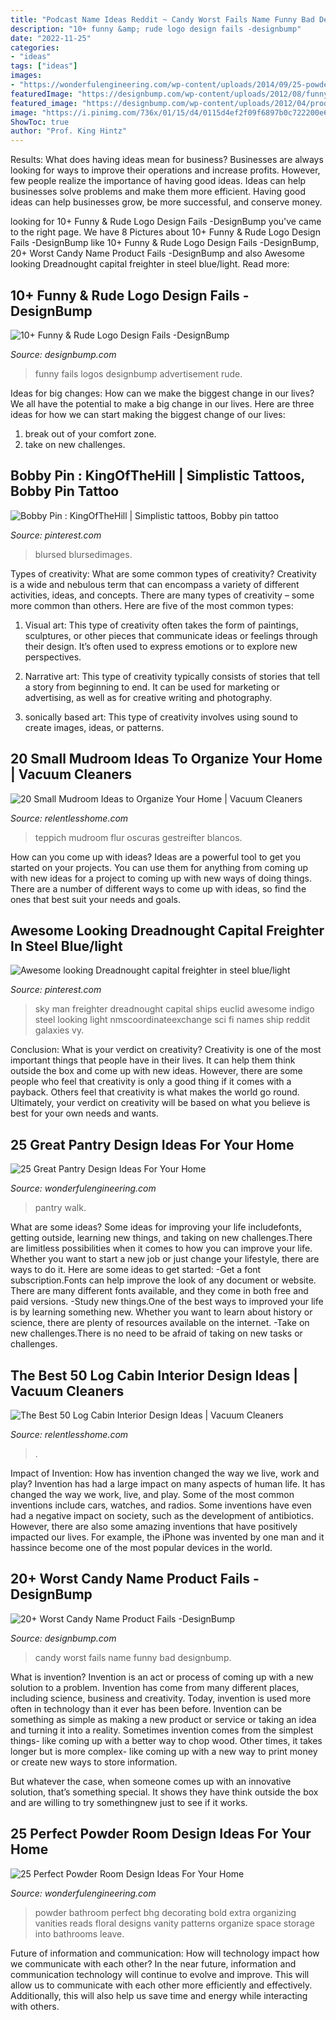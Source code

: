 ```yaml
---
title: "Podcast Name Ideas Reddit ~ Candy Worst Fails Name Funny Bad Designbump"
description: "10+ funny &amp; rude logo design fails -designbump"
date: "2022-11-25"
categories:
- "ideas"
tags: ["ideas"]
images:
- "https://wonderfulengineering.com/wp-content/uploads/2014/09/25-powder-room-ideas-15.jpg"
featuredImage: "https://designbump.com/wp-content/uploads/2012/08/funny-logos-bad-008.jpg"
featured_image: "https://designbump.com/wp-content/uploads/2012/04/product-name-fails-bad-funny-021.jpg"
image: "https://i.pinimg.com/736x/01/15/d4/0115d4ef2f09f6897b0c722200e6c234.jpg"
ShowToc: true
author: "Prof. King Hintz"
---
```



Results: What does having ideas mean for business?
Businesses are always looking for ways to improve their operations and increase profits. However, few people realize the importance of having good ideas. Ideas can help businesses solve problems and make them more efficient. Having good ideas can help businesses grow, be more successful, and conserve money.

	

		
looking for 10+ Funny &amp; Rude Logo Design Fails -DesignBump you've came to the right page. We have 8 Pictures about 10+ Funny &amp; Rude Logo Design Fails -DesignBump like 10+ Funny &amp; Rude Logo Design Fails -DesignBump, 20+ Worst Candy Name Product Fails -DesignBump and also Awesome looking Dreadnought capital freighter in steel blue/light. Read more:
		
    
## 10+ Funny &amp; Rude Logo Design Fails -DesignBump

<img loading=lazy src="https://designbump.com/wp-content/uploads/2012/08/funny-logos-bad-008.jpg" onerror="this.onerror=null;this.src='https://tse4.mm.bing.net/th?id=OIP.enVSRKVePHTY58XCMFD0bwHaKu&amp;pid=15.1';" alt="10+ Funny &amp; Rude Logo Design Fails -DesignBump">

_Source: designbump.com_

>funny fails logos designbump advertisement rude. 

	

Ideas for big changes: How can we make the biggest change in our lives?
We all have the potential to make a big change in our lives. Here are three ideas for how we can start making the biggest change of our lives:
1. break out of your comfort zone.
2. take on new challenges.

    
## Bobby Pin : KingOfTheHill | Simplistic Tattoos, Bobby Pin Tattoo

<img loading=lazy src="https://i.pinimg.com/736x/01/15/d4/0115d4ef2f09f6897b0c722200e6c234.jpg" onerror="this.onerror=null;this.src='https://tse3.mm.bing.net/th?id=OIP.34ZhpcRz39CF5LOUizaUWAHaJ4&amp;pid=15.1';" alt="Bobby Pin : KingOfTheHill | Simplistic tattoos, Bobby pin tattoo">

_Source: pinterest.com_

>blursed blursedimages. 

	

Types of creativity: What are some common types of creativity?
Creativity is a wide and nebulous term that can encompass a variety of different activities, ideas, and concepts. There are many types of creativity – some more common than others. Here are five of the most common types:
1. Visual art: This type of creativity often takes the form of paintings, sculptures, or other pieces that communicate ideas or feelings through their design. It’s often used to express emotions or to explore new perspectives.

2. Narrative art: This type of creativity typically consists of stories that tell a story from beginning to end. It can be used for marketing or advertising, as well as for creative writing and photography.

3. sonically based art: This type of creativity involves using sound to create images, ideas, or patterns.

    
## 20 Small Mudroom Ideas To Organize Your Home | Vacuum Cleaners

<img loading=lazy src="http://relentlesshome.com/wp-content/uploads/2019/11/Small-Mudroom-Ideas-4-683x1024.jpg" onerror="this.onerror=null;this.src='https://tse4.mm.bing.net/th?id=OIP.wa8fP9vaF_t85nVWpwG5DgHaLG&amp;pid=15.1';" alt="20 Small Mudroom Ideas to Organize Your Home | Vacuum Cleaners">

_Source: relentlesshome.com_

>teppich mudroom flur oscuras gestreifter blancos. 

	

How can you come up with ideas?
Ideas are a powerful tool to get you started on your projects. You can use them for anything from coming up with new ideas for a project to coming up with new ways of doing things. There are a number of different ways to come up with ideas, so find the ones that best suit your needs and goals.

    
## Awesome Looking Dreadnought Capital Freighter In Steel Blue/light

<img loading=lazy src="https://i.pinimg.com/736x/71/90/76/71907640c644b1fcb90234dd5ff8bf8d.jpg" onerror="this.onerror=null;this.src='https://tse1.mm.bing.net/th?id=OIP.pSL0DDq0aehrGcKk-lRr4QHaJR&amp;pid=15.1';" alt="Awesome looking Dreadnought capital freighter in steel blue/light">

_Source: pinterest.com_

>sky man freighter dreadnought capital ships euclid awesome indigo steel looking light nmscoordinateexchange sci fi names ship reddit galaxies vy. 

	

Conclusion: What is your verdict on creativity?
Creativity is one of the most important things that people have in their lives. It can help them think outside the box and come up with new ideas. However, there are some people who feel that creativity is only a good thing if it comes with a payback. Others feel that creativity is what makes the world go round. Ultimately, your verdict on creativity will be based on what you believe is best for your own needs and wants.

    
## 25 Great Pantry Design Ideas For Your Home

<img loading=lazy src="http://wonderfulengineering.com/wp-content/uploads/2014/09/25-walk-in-pantry-ideas-13.jpg" onerror="this.onerror=null;this.src='https://tse4.mm.bing.net/th?id=OIP.G7IpnwMd4r5v_vzvgXDhLgHaLJ&amp;pid=15.1';" alt="25 Great Pantry Design Ideas For Your Home">

_Source: wonderfulengineering.com_

>pantry walk. 

	

What are some ideas?
Some ideas for improving your life includefonts, getting outside, learning new things, and taking on new challenges.There are limitless possibilities when it comes to how you can improve your life. Whether you want to start a new job or just change your lifestyle, there are ways to do it. Here are some ideas to get started: 
-Get a font subscription.Fonts can help improve the look of any document or website. There are many different fonts available, and they come in both free and paid versions. 
-Study new things.One of the best ways to improved your life is by learning something new. Whether you want to learn about history or science, there are plenty of resources available on the internet. 
-Take on new challenges.There is no need to be afraid of taking on new tasks or challenges.

    
## The Best 50 Log Cabin Interior Design Ideas | Vacuum Cleaners

<img loading=lazy src="http://relentlesshome.com/wp-content/uploads/2019/11/Log-Cabin-Interior-Design-Ideas7.jpg" onerror="this.onerror=null;this.src='https://tse2.mm.bing.net/th?id=OIP.Ix0yDGx9Xn8zKnLcqYgSBQHaLH&amp;pid=15.1';" alt="The Best 50 Log Cabin Interior Design Ideas | Vacuum Cleaners">

_Source: relentlesshome.com_

>. 

	

Impact of Invention: How has invention changed the way we live, work and play?
Invention has had a large impact on many aspects of human life. It has changed the way we work, live, and play. Some of the most common inventions include cars, watches, and radios. Some inventions have even had a negative impact on society, such as the development of antibiotics. However, there are also some amazing inventions that have positively impacted our lives. For example, the iPhone was invented by one man and it hassince become one of the most popular devices in the world.

    
## 20+ Worst Candy Name Product Fails -DesignBump

<img loading=lazy src="https://designbump.com/wp-content/uploads/2012/04/product-name-fails-bad-funny-021.jpg" onerror="this.onerror=null;this.src='https://tse4.mm.bing.net/th?id=OIP.lp6jiNpN99QHjWoy-hegFQHaFj&amp;pid=15.1';" alt="20+ Worst Candy Name Product Fails -DesignBump">

_Source: designbump.com_

>candy worst fails name funny bad designbump. 

	

What is invention?
Invention is an act or process of coming up with a new solution to a problem. Invention has come from many different places, including science, business and creativity. Today, invention is used more often in technology than it ever has been before. 
Invention can be something as simple as making a new product or service or taking an idea and turning it into a reality. Sometimes invention comes from the simplest things- like coming up with a better way to chop wood. Other times, it takes longer but is more complex- like coming up with a new way to print money or create new ways to store information. 

But whatever the case, when someone comes up with an innovative solution, that’s something special. It shows they have think outside the box and are willing to try somethingnew just to see if it works.

    
## 25 Perfect Powder Room Design Ideas For Your Home

<img loading=lazy src="https://wonderfulengineering.com/wp-content/uploads/2014/09/25-powder-room-ideas-15.jpg" onerror="this.onerror=null;this.src='https://tse1.mm.bing.net/th?id=OIP.OWVcKOUm8gJt9vWqywHHBQHaJ3&amp;pid=15.1';" alt="25 Perfect Powder Room Design Ideas For Your Home">

_Source: wonderfulengineering.com_

>powder bathroom perfect bhg decorating bold extra organizing vanities reads floral designs vanity patterns organize space storage into bathrooms leave. 

	

Future of information and communication: How will technology impact how we communicate with each other?
In the near future, information and communication technology will continue to evolve and improve. This will allow us to communicate with each other more efficiently and effectively. Additionally, this will also help us save time and energy while interacting with others.

